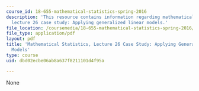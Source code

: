 ```yaml
---
course_id: 18-655-mathematical-statistics-spring-2016
description: 'This resource contains information regarding mathematical statistics,
  lecture 26 case study: Applying generalized linear models.'
file_location: /coursemedia/18-655-mathematical-statistics-spring-2016/dbd02ecbe06ab8a637f8211101d4f95a_MIT18_655S16_LecNote26.pdf
file_type: application/pdf
layout: pdf
title: 'Mathematical Statistics, Lecture 26 Case Study: Applying Generalized Linear
  Models'
type: course
uid: dbd02ecbe06ab8a637f8211101d4f95a

---
```

None